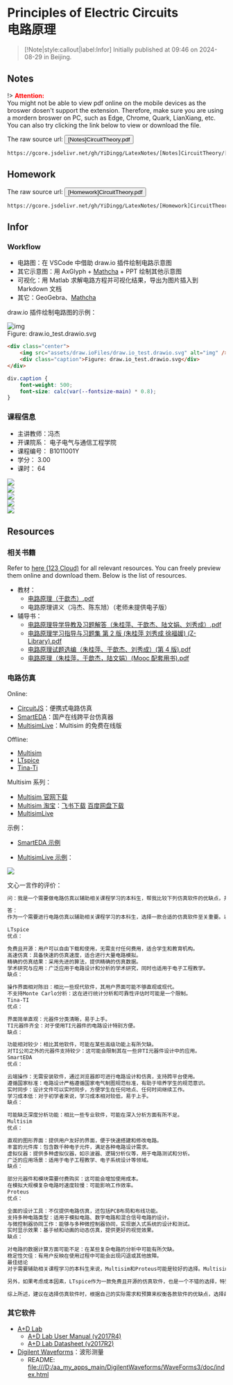 # Principles of Electric Circuits <br> 电路原理

> [!Note|style:callout|label:Infor]
Initially published at 09:46 on 2024-08-29 in Beijing.


## Notes

!> **<span style='color:red'>Attention:</span>**<br>
You might not be able to view pdf online on the mobile devices as the broswer dosen't support the extension. Therefore, make sure you are using a mordern broswer on PC, such as Edge, Chrome, Quark, LianXiang, etc. You can also try clicking the link below to view or download
the file.

The raw source url: <button onclick="window.open('https://gcore.jsdelivr.net/gh/YiDingg/LatexNotes/[Notes]CircuitTheory/[Notes]CircuitTheory.pdf')" type="button">[Notes]CircuitTheory.pdf</button>

```pdf
https://gcore.jsdelivr.net/gh/YiDingg/LatexNotes/[Notes]CircuitTheory/[Notes]CircuitTheory.pdf
```

## Homework

The raw source url: <button onclick="window.open('https://gcore.jsdelivr.net/gh/YiDingg/LatexNotes/[Homework]CircuitTheory/[Homework]CircuitTheory.pdf')" type="button">[Homework]CircuitTheory.pdf</button>

```pdf
https://gcore.jsdelivr.net/gh/YiDingg/LatexNotes/[Homework]CircuitTheory/[Homework]CircuitTheory.pdf
```

## Infor

### Workflow

-   电路图：在 VSCode 中借助 draw.io 插件绘制电路示意图
-   其它示意图：用 AxGlyph + [Mathcha](https://www.mathcha.io/editor) + PPT 绘制其他示意图
-   可视化：用 Matlab 求解电路方程并可视化结果，导出为图片插入到 Markdown 文档
-   其它：GeoGebra、[Mathcha](https://www.mathcha.io/editor)

draw.io 插件绘制电路图的示例：

<div class='center'><img src='assets/draw.ioFiles/draw.io_test.drawio.svg' alt='img'/>
<div class='caption'>Figure: draw.io_test.drawio.svg</div></div>

```html
<div class="center">
    <img src="assets/draw.ioFiles/draw.io_test.drawio.svg" alt="img" />
    <div class="caption">Figure: draw.io_test.drawio.svg</div>
</div>
```

```css
div.caption {
    font-weight: 500;
    font-size: calc(var(--fontsize-main) * 0.8);
}
```

### 课程信息

-   主讲教师：冯杰
-   开课院系： 电子电气与通信工程学院
-   课程编号： B1011001Y
-   学分： 3.00
-   课时： 64

<!-- <div class="center"><img src="https://imagebank-0.oss-cn-beijing.aliyuncs.com/VS-PicGo/2024-08-27-10-30-24_CircuitTheoryNotes(0)-Preparations.png"/></div> -->
<div class="center"><img src="https://imagebank-0.oss-cn-beijing.aliyuncs.com/VS-PicGo/2024-08-27-10-39-39_CircuitTheoryNotes(0)-Preparations.jpg"/></div>
<div class="center"><img src="https://imagebank-0.oss-cn-beijing.aliyuncs.com/VS-PicGo/2024-08-27-10-17-18_CircuitTheoryNotes(0)-Preparations.jpg"/></div>
<div class="center"><img src="https://imagebank-0.oss-cn-beijing.aliyuncs.com/VS-PicGo/2024-08-27-11-05-16_CircuitTheoryNotes(0)-Preparations.png"/></div>

<div class="center"><img src="https://imagebank-0.oss-cn-beijing.aliyuncs.com/VS-PicGo/2024-08-27-10-15-24_CircuitTheoryNotes(0)-Preparations.jpg"/></div>

<div class="center"><img src="https://imagebank-0.oss-cn-beijing.aliyuncs.com/VS-PicGo/2024-08-29-13-13-40_CircuitTheoryNotes(0)-Preparations.jpg"/></div>

<!-- <div class="center"><img src="https://imagebank-0.oss-cn-beijing.aliyuncs.com/VS-PicGo/2024-08-27-17-37-36_CircuitTheoryNotes(0)-Preparations.jpg"/></div>
 -->

## Resources

### 相关书籍

Refer to [here (123 Cloud)](https://www.123865.com/s/0y0pTd-pGKj3) for all relevant resources. You can freely preview them online and download them. Below is the list of resources.

<!-- - 教材：
    - 电路原理（于歆杰）.pdf
    - 电路原理讲义（冯杰、陈东旭）（老师未提供电子版）
- 辅导书：
    - [电路原理习题集（第 2 版）(朱桂萍 刘秀成 徐福媛) (Z-Library).pdf](https://www.123865.com/s/0y0pTd-fGKj3)
    - 电路原理导学导教（朱桂萍、于歆杰、陆文娟、刘秀成）.pdf
    - 电路原理试题选编（朱桂萍、于歆杰、刘秀成）(第 4 版).pdf
    - 电路原理 Mooc 配套用书（朱桂萍，于歆杰，陆文娟）.pdf
 -->

- 教材：
    -   [电路原理（于歆杰）.pdf](https://s.b1n.net/2eH2q)
    -   电路原理讲义（冯杰、陈东旭）（老师未提供电子版）
- 辅导书：
    -   [电路原理导学导教及习题解答（朱桂萍、于歆杰、陆文娟、刘秀成）.pdf](https://s.b1n.net/4kGFu)
    -   [电路原理学习指导与习题集 第 2 版 (朱桂萍 刘秀成 徐福媛) (Z-Library).pdf](https://www.writebug.com/static/uploads/2024/8/27/bdf7b26c0f4342845a66054cccd6cdc1.pdf)
    -   [电路原理试题选编（朱桂萍、于歆杰、刘秀成）(第 4 版).pdf](https://s.b1n.net/OSmef)
    -   [电路原理（朱桂萍，于歆杰，陆文娟）(Mooc 配套用书).pdf](https://s.b1n.net/6Smsc)


### 电路仿真

Online:

-   [CircuitJS](https://www.eetree.cn/circuitjs/circuitjs.html)：便携式电路仿真
-   [SmartEDA](https://www.ismarteda.com/)：国产在线跨平台仿真器
-   [MultisimLive](https://www.multisim.com/get-started/)：Multisim 的免费在线版

Offline:

-   [Multisim](https://www.ni.com/zh-cn/support/downloads/software-products/download.multisim.html#452133)
-   [LTspice](https://www.analog.com/en/design-center/design-tools-and-calculators/ltspice-simulator.html)
-   [Tina-Ti](https://www.ti.com/tool/TINA-TI)

Multisim 系列：

-   [Multisim 官网下载](https://www.ni.com/zh-cn/support/downloads/software-products/download.multisim.html#452133)
-   [Multisim 淘宝](https://item.taobao.com/item.htm?spm=a21n57.1.item.1.5cdf523cnkKNJE&priceTId=2147806317247600582073947e9e5c)：[飞书下载](https://h2t5pqlfw1.feishu.cn/drive/folder/UyWcfUlc9leIfKdUj5zcdDwTn9d) [百度网盘下载](https://pan.baidu.com/s/1GVF6j89qCSGBTj86KVeMFA?pwd=1234)
-   [MultisimLive](https://www.multisim.com/get-started/)

示例：

-   [SmartEDA 示例](https://www.ismarteda.com/)

-   [MultisimLive 示例](https://www.multisim.com/content/a3jq2FvzzNdfuU4dPYQDsV/circuittest/open/)：
<div class="center"><img src="https://imagebank-0.oss-cn-beijing.aliyuncs.com/VS-PicGo/2024-08-23-00-55-48_CircuitTheoryNotes(0)-Preparations.jpg"/></div>

文心一言作的评价：

```txt
问：我是一个需要做电路仿真以辅助相关课程学习的本科生，帮我比较下列仿真软件的优缺点，并给出最佳结论：LTspice、tina-ti、SmartEDA、Multisim、Proteus

答：
作为一个需要进行电路仿真以辅助相关课程学习的本科生，选择一款合适的仿真软件至关重要。以下是对LTspice、Tina-TI、SmartEDA、Multisim和Proteus这五款仿真软件的优缺点比较，以及给出的最佳结论。

LTspice
优点：

免费且开源：用户可以自由下载和使用，无需支付任何费用，适合学生和教育机构。
高速仿真：具备快速的仿真速度，适合进行大量电路模拟。
精确的仿真结果：采用先进的算法，提供精确的仿真数据。
学术研究与应用：广泛应用于电路设计和分析的学术研究，同时也适用于电子工程教学。
缺点：

操作界面相对陈旧：相比一些现代软件，其用户界面可能不够直观或现代。
不支持Monte Carlo分析：这在进行统计分析和可靠性评估时可能是一个限制。
Tina-TI
优点：

界面简单直观：元器件分类清晰，易于上手。
TI元器件齐全：对于使用TI元器件的电路设计特别方便。
缺点：

功能相对较少：相比其他软件，可能在某些高级功能上有所欠缺。
对TI公司之外的元器件支持较少：这可能会限制其在一些非TI元器件设计中的应用。
SmartEDA
优点：

云端操作：无需安装软件，通过浏览器即可进行电路设计和仿真，支持跨平台使用。
遵循国家标准：电路设计严格遵循国家电气制图规范标准，有助于培养学生的规范意识。
实时同步：设计文件可以实时同步，方便学生在任何地点、任何时间继续工作。
学习成本低：对于初学者来说，学习成本相对较低，易于上手。
缺点：

可能缺乏深度分析功能：相比一些专业软件，可能在深入分析方面有所不足。
Multisim
优点：

直观的图形界面：提供用户友好的界面，便于快速搭建和修改电路。
丰富的元件库：包含数千种电子元件，满足各种电路设计需求。
虚拟仪器：提供多种虚拟仪器，如示波器、逻辑分析仪等，用于电路测试和分析。
广泛的应用场景：适用于电子工程教学、电子系统设计等领域。
缺点：

部分元器件和模块需要付费购买：这可能会增加使用成本。
在模拟大规模复杂电路时速度较慢：可能影响工作效率。
Proteus
优点：

全面的设计工具：不仅提供电路仿真，还包括PCB布局和布线功能。
支持多种电路类型：适用于模拟电路、数字电路和混合信号电路的设计。
与微控制器协同工作：能够与多种微控制器协同，实现嵌入式系统的设计和测试。
实时显示效果：基于帧和动画的动态仿真，提供更好的视觉效果。
缺点：

对电路的数据计算方面可能不足：在某些复杂电路的分析中可能有所欠缺。
稳定性欠佳：有用户反映在使用过程中可能会出现闪退或其他故障。
最佳结论
对于需要辅助相关课程学习的本科生来说，Multisim和Proteus可能是较好的选择。Multisim以其直观的图形界面、丰富的元件库和虚拟仪器功能，能够满足大部分电路设计和仿真的需求，特别适用于电子工程教学。而Proteus则以其全面的设计工具、支持多种电路类型和与微控制器的协同工作能力，在嵌入式系统设计和测试方面具有显著优势。两者各有千秋，具体选择可根据个人兴趣、课程需求和项目特点来决定。

另外，如果考虑成本因素，LTspice作为一款免费且开源的仿真软件，也是一个不错的选择，特别适合预算有限的学生和教育机构。而SmartEDA则以其云端操作和实时同步的特点，为那些需要跨平台使用或经常在不同地点工作的学生提供了便利。

综上所述，建议在选择仿真软件时，根据自己的实际需求和预算来权衡各款软件的优缺点，选择最适合自己的工具。
```

### 其它软件

-   [A+D Lab](https://www.x-cloud.cc/)
    -   [A+D Lab User Manual (v2017R4)](https://www.writebug.com/static/uploads/2024/8/29/2948871fe297835be2646d1367b38999.pdf)
    -   [A+D Lab Datasheet (v2017R2)](https://www.writebug.com/static/uploads/2024/8/29/7c45b7b2e2883c97f97e28e6a1a14c09.pdf)
-   [Digilent Waveforms](https://cloud.digilent.com/myproducts/waveform?pc=1&tab=2)：波形测量
    -   README: [file:///D:/aa_my_apps_main/DigilentWaveforms/WaveForms3/doc/index.html]()
